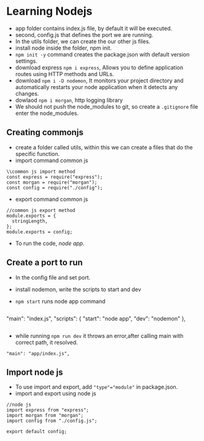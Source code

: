 # Learning Nodejs

- app folder contains index.js file, by default it will be executed.
- second, config.js that defines the port we are running.
- In the utils folder, we can create the our other js files.
- install node inside the folder, npm init.
- `npm init -y` command creates the package.json with default version settings.
- download express `npm i express`, Allows you to define application routes using HTTP methods and URLs.
- download `npm i -D nodemon`, It monitors your project directory and automatically restarts your node application when it detects any changes.
- dowlaod `npm i morgan`, http logging library
- We should not push the node_modules to git, so create a `.gitignore` file enter the node_modules.

## Creating commonjs

- create a folder called utils, within this we can create a files that do the specific function.
- import command common js

```
\\common js import method
const express = require("express");
const morgan = require("morgan");
const config = require("./config");
```

- export command common js

```
//common js export method
module.exports = {
  stringLength,
};
module.exports = config;
```

- To run the code, <i>node app</i>.

## Create a port to run

- In the config file and set port.
- install nodemon, write the scripts to start and dev

- `npm start` runs node app command

```

```

"main": "index.js",
"scripts": {
"start": "node app",
"dev": "nodemon"
},

```

```

- while running `npm run dev` it throws an error,after calling main with correct path, it resolved.

```
"main": "app/index.js",
```

## Import node js

- To use import and export, add `"type"="module"` in package.json.
- import and export using node js

```
//node js
import express from "express";
import morgan from "morgan";
import config from "./config.js";
```

```
export default config;
```
